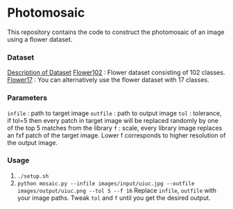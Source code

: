 # Photomosaic

This repository contains the code to construct the photomosaic of an image using a flower dataset.

### Dataset
[Description of Dataset](https://www.robots.ox.ac.uk/~vgg/data/flowers/)
[Flower102](https://www.robots.ox.ac.uk/~vgg/data/flowers/102/index.html) : Flower dataset consisting of 102 classes.
[Flower17](https://www.robots.ox.ac.uk/~vgg/data/flowers/17/index.html) : You can alternatively use the flower dataset with 17 classes.

### Parameters
`infile` : path to target image
`outfile` : path to output image
`tol` : tolerance, if tol=5 then every patch in target image will be replaced randomly by one of the top 5 matches from the library
`f` : scale, every library image replaces an fxf patch of the target image. Lower f corresponds to higher resolution of the output image.

### Usage
1. `./setup.sh`
2. `python mosaic.py --infile images/input/uiuc.jpg --outfile images/output/uiuc.png --tol 5 --f 16`
Replace `infile`, `outfile` with your image paths. Tweak `tol` and `f` until you get the desired output.


